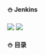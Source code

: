 #### :snowman: Jenkins
![](https://img.shields.io/badge/Jenkins-important.svg) ![](https://img.shields.io/badge/持续集成-important.svg) 

#### :snowman: 目录
